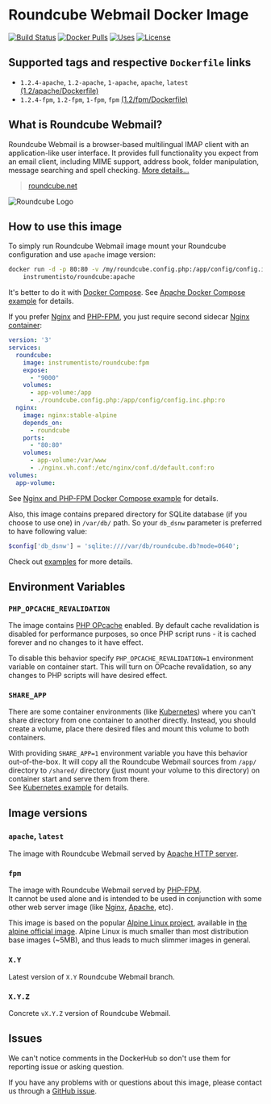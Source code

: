 Roundcube Webmail Docker Image
==============================

[![Build Status](https://travis-ci.org/instrumentisto/roundcube-docker-image.svg?branch=master)](https://travis-ci.org/instrumentisto/roundcube-docker-image)
[![Docker Pulls](https://img.shields.io/docker/pulls/instrumentisto/roundcube.svg)](https://hub.docker.com/r/instrumentisto/roundcube)
[![Uses](https://img.shields.io/badge/uses-s6--overlay-blue.svg)](https://github.com/just-containers/s6-overlay)
[![License](https://img.shields.io/badge/license-MIT-blue.svg)](https://github.com/instrumentisto/roundcube-docker-image/blob/master/LICENSE.md)




## Supported tags and respective `Dockerfile` links

- `1.2.4-apache`, `1.2-apache`, `1-apache`, `apache`, `latest`
  [(1.2/apache/Dockerfile)][101]
- `1.2.4-fpm`, `1.2-fpm`, `1-fpm`, `fpm`
  [(1.2/fpm/Dockerfile)][102]




## What is Roundcube Webmail?

Roundcube Webmail is a browser-based multilingual IMAP client with
an application-like user interface. It provides full functionality you expect
from an email client, including MIME support, address book, folder manipulation,
message searching and spell checking.
[More details...](https://roundcube.net/about)

> [roundcube.net](https://roundcube.net/)

![Roundcube Logo](https://roundcube.net/images/logo.png)




## How to use this image

To simply run Roundcube Webmail image mount your Roundcube configuration
and use `apache` image version: 
```bash
docker run -d -p 80:80 -v /my/roundcube.config.php:/app/config/config.inc.php \
    instrumentisto/roundcube:apache
```

It's better to do it with [Docker Compose][8].
See [Apache Docker Compose example][7] for details.

If you prefer [Nginx][10] and [PHP-FPM][9], you just require second sidecar
[Nginx container][11]:
```yaml
version: '3'
services:
  roundcube:
    image: instrumentisto/roundcube:fpm
    expose:
      - "9000"
    volumes:
      - app-volume:/app
      - ./roundcube.config.php:/app/config/config.inc.php:ro
  nginx:
    image: nginx:stable-alpine
    depends_on:
      - roundcube
    ports:
      - "80:80"
    volumes:
      - app-volume:/var/www
      - ./nginx.vh.conf:/etc/nginx/conf.d/default.conf:ro
volumes:
  app-volume:
```

See [Nginx and PHP-FPM Docker Compose example][6] for details.

Also, this image contains prepared directory for SQLite database (if you choose
to use one) in `/var/db/` path. So your `db_dsnw` parameter is preferred to have
following value:
```php
$config['db_dsnw'] = 'sqlite:////var/db/roundcube.db?mode=0640';
```

Check out [examples][13] for more details.




## Environment Variables


### `PHP_OPCACHE_REVALIDATION`

The image contains [PHP OPcache][4] enabled.
By default cache revalidation is disabled for performance purposes,
so once PHP script runs - it is cached forever and no changes to it
have effect.

To disable this behavior specify `PHP_OPCACHE_REVALIDATION=1` environment
variable on container start. This will turn on OPcache revalidation, so any
changes to PHP scripts will have desired effect.


### `SHARE_APP`

There are some container environments (like [Kubernetes](https://kubernetes.io))
where you can't share directory from one container to another directly.
Instead, you should create a volume, place there desired files and mount this
volume to both containers.

With providing `SHARE_APP=1` environment variable you have this behavior
out-of-the-box. It will copy all the Roundcube Webmail sources from `/app/`
directory to `/shared/` directory (just mount your volume to this directory)
on container start and serve them from there.  
See [Kubernetes example][5] for details.




## Image versions


### `apache`, `latest`

The image with Roundcube Webmail served by
[Apache HTTP server](http://httpd.apache.org). 


### `fpm`

The image with Roundcube Webmail served by [PHP-FPM][9].  
It cannot be used alone and is intended to be used in conjunction with some
other web server image (like [Nginx][11], [Apache][12], etc).

This image is based on the popular [Alpine Linux project][1], available in
[the alpine official image][2].
Alpine Linux is much smaller than most distribution base images (~5MB), and
thus leads to much slimmer images in general.


### `X.Y`

Latest version of `X.Y` Roundcube Webmail branch.


### `X.Y.Z`

Concrete `vX.Y.Z` version of Roundcube Webmail.




## Issues

We can't notice comments in the DockerHub so don't use them for reporting issue
or asking question.

If you have any problems with or questions about this image, please contact us
through a [GitHub issue][3].





[1]: http://alpinelinux.org
[2]: https://hub.docker.com/_/alpine
[3]: https://github.com/instrumentisto/roundcube-docker-image/issues
[4]: http://php.net/manual/en/book.opcache.php
[5]: https://github.com/instrumentisto/roundcube-docker-image/blob/master/examples/fpm-nginx.k8s.yml
[6]: https://github.com/instrumentisto/roundcube-docker-image/blob/master/examples/fpm-nginx.docker-compose.yml
[7]: https://github.com/instrumentisto/roundcube-docker-image/blob/master/examples/apache.docker-compose.yml
[8]: https://docs.docker.com/compose
[9]: https://php-fpm.org
[10]: https://www.nginx.com
[11]: https://hub.docker.com/_/nginx
[12]: https://hub.docker.com/_/httpd
[13]: https://github.com/instrumentisto/roundcube-docker-image/blob/master/examples
[101]: https://github.com/instrumentisto/roundcube-docker-image/blob/master/1.2/apache/Dockerfile
[102]: https://github.com/instrumentisto/roundcube-docker-image/blob/master/1.2/fpm/Dockerfile
